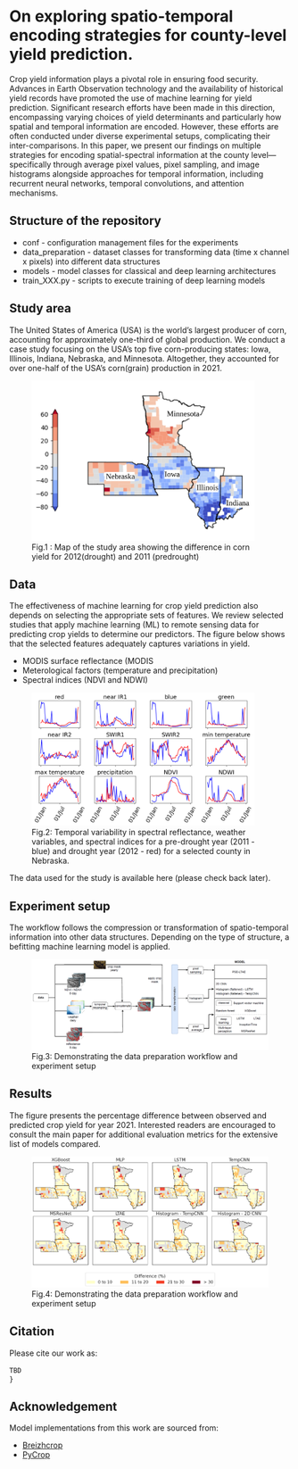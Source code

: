 # On exploring spatio-temporal encoding strategies for county-level yield prediction.

Crop yield information plays a pivotal role in ensuring food security. Advances in Earth Observation technology and the availability of historical yield records have promoted the use of machine learning for yield prediction. Significant research efforts have been made in this direction, encompassing varying choices of yield determinants and particularly how spatial and temporal information are encoded. However, these efforts are often conducted under diverse experimental setups, complicating their inter-comparisons. In this paper, we present our findings on multiple strategies for encoding spatial-spectral information at the county level—specifically through average pixel values, pixel sampling, and image histograms alongside approaches for temporal information, including recurrent neural networks, temporal convolutions, and attention mechanisms.

## Structure of the repository
- conf - configuration management files for the experiments
- data_preparation - dataset classes for transforming data (time x channel x pixels) into different data structures
- models - model classes for classical and deep learning architectures
- train_XXX.py - scripts to execute training of deep learning models

## Study area
The United States of America (USA) is the world’s largest producer of corn, accounting for approximately one-third of global production. We conduct a case study focusing on the USA’s top five corn-producing states: Iowa, Illinois, Indiana, Nebraska, and Minnesota.  Altogether, they accounted for over one-half of the USA’s corn(grain) production in 2021.
<figure>
  <img src="figs/Figure8_yieldmap20122011.png" alt="Example Image" width="400">
  <figcaption>Fig.1 : Map of the study area showing the difference in corn yield for 2012(drought) and 2011 (predrought) </figcaption>
</figure>

## Data
The effectiveness of machine learning for crop yield prediction also depends on selecting the appropriate sets of features. We review selected studies that apply machine learning (ML) to remote sensing data for predicting crop yields to determine our predictors. The figure below shows that the selected features adequately captures variations in yield. 
- MODIS surface reflectance (MODIS 
- Meterological factors (temperature and precipitation)
- Spectral indices (NDVI and NDWI)

<figure>
  <img src="figs/Figure10_comparing_profiles.png" alt="Example Image" width="400">
  <figcaption>Fig.2: Temporal variability in spectral reflectance, weather variables, and spectral indices for a pre-drought year (2011 -blue) and drought year (2012 - red) for a selected county in Nebraska. </figcaption>
</figure>

The data used for the study is available here (please check back later). 

## Experiment setup
The workflow follows the compression or transformation of spatio-temporal information into other data structures.
Depending on the type of structure, a befitting machine learning model is applied.
<figure>
  <img src="figs/experiment_setup.PNG" alt="Example Image" width="600">
  <figcaption>Fig.3: Demonstrating the data preparation workflow and experiment setup </figcaption>
</figure>

## Results
The figure presents the percentage difference between observed and predicted crop yield for year 2021.
Interested readers are encouraged to consult the main paper for additional evaluation metrics for the extensive list of models compared.
<figure>
  <img src="figs/Figure15_prediction_maps.png" alt="Example Image" width="500">
  <figcaption>Fig.4: Demonstrating the data preparation workflow and experiment setup </figcaption>
</figure>


## Citation
Please cite our work as:
```
TBD
}
```


## Acknowledgement
Model implementations from this work are sourced from:
- [Breizhcrop](https://github.com/MarcCoru/BreizhCrops)
- [PyCrop](https://github.com/gabrieltseng/pycrop-yield-prediction)
